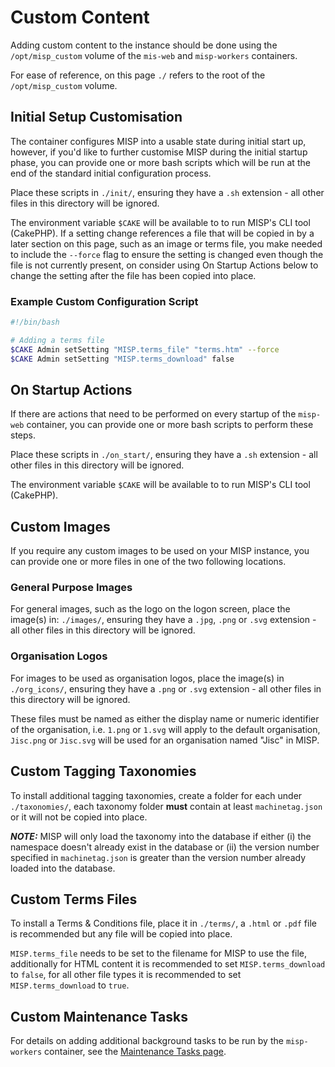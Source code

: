<!--
SPDX-FileCopyrightText: 2025 Jisc Services Limited
SPDX-FileContributor: Joe Pitt

SPDX-License-Identifier: GPL-3.0-only
-->
# Custom Content

Adding custom content to the instance should be done using the `/opt/misp_custom` volume of the
`mis-web` and `misp-workers` containers.

For ease of reference, on this page `./` refers to the root of the `/opt/misp_custom` volume.

## Initial Setup Customisation

The container configures MISP into a usable state during initial start up, however, if you'd like to
further customise MISP during the initial startup phase, you can provide one or more bash scripts
which will be run at the end of the standard initial configuration process.

Place these scripts in `./init/`, ensuring they have a `.sh` extension - all other files in this
directory will be ignored.

The environment variable `$CAKE` will be available to to run MISP's CLI tool (CakePHP). If a setting
change references a file that will be copied in by a later section on this page, such as an image or
terms file, you make needed to include the `--force` flag to ensure the setting is changed even
though the file is not currently present, on consider using On Startup Actions below to change the
setting after the file has been copied into place.

### Example Custom Configuration Script

```sh
#!/bin/bash

# Adding a terms file
$CAKE Admin setSetting "MISP.terms_file" "terms.htm" --force
$CAKE Admin setSetting "MISP.terms_download" false
```

## On Startup Actions

If there are actions that need to be performed on every startup of the `misp-web` container, you can
provide one or more bash scripts to perform these steps.

Place these scripts in `./on_start/`, ensuring they have a `.sh` extension - all other files in this
directory will be ignored.

The environment variable `$CAKE` will be available to to run MISP's CLI tool (CakePHP).

## Custom Images

If you require any custom images to be used on your MISP instance, you can provide one or more files
in one of the two following locations.

### General Purpose Images

For general images, such as the logo on the logon screen, place the image(s) in: `./images/`,
ensuring they have a `.jpg`, `.png` or `.svg` extension - all other files in this directory will be
ignored.

### Organisation Logos

For images to be used as organisation logos, place the image(s) in `./org_icons/`, ensuring they
have a `.png` or `.svg` extension - all other files in this directory will be ignored.

These files must be named as either the display name or numeric identifier of the organisation, i.e.
`1.png` or `1.svg` will apply to the default organisation, `Jisc.png` or `Jisc.svg` will be used for
an organisation named "Jisc" in MISP.

## Custom Tagging Taxonomies

To install additional tagging taxonomies, create a folder for each under `./taxonomies/`, each
taxonomy folder **must** contain at least `machinetag.json` or it will not be copied into place.

***NOTE:*** MISP will only load the taxonomy into the database if either (i) the namespace doesn't
already exist in the database or (ii) the version number specified in `machinetag.json` is greater
than the version number already loaded into the database.

## Custom Terms Files

To install a Terms & Conditions file, place it in `./terms/`, a `.html` or `.pdf` file is
recommended but any file will be copied into place.

`MISP.terms_file` needs to be set to the filename for MISP to use the file, additionally for HTML
content it is recommended to set `MISP.terms_download` to `false`, for all other file types it is
recommended to set `MISP.terms_download` to `true`.

## Custom Maintenance Tasks

For details on adding additional background tasks to be run by the `misp-workers` container, see the
[Maintenance Tasks page](../management/maint_tasks.md).
